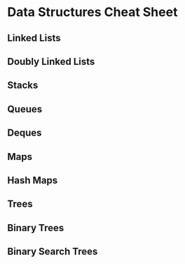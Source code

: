 # Data Structures Cheat Sheet

## Linked Lists

## Doubly Linked Lists

## Stacks

## Queues

## Deques

## Maps

## Hash Maps

## Trees

## Binary Trees

## Binary Search Trees
